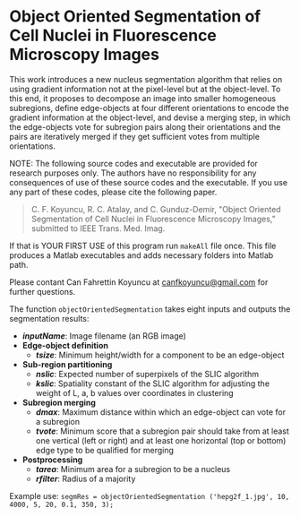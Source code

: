 # Object Oriented Segmentation of Cell Nuclei in Fluorescence Microscopy Images

This work introduces a new nucleus segmentation algorithm that relies on using gradient information not at the pixel-level but at the object-level. To this end, it proposes to decompose an image into smaller homogeneous subregions, define edge-objects at four different orientations to encode the gradient information at the object-level, and devise a merging step, in which the edge-objects vote for subregion pairs along their orientations and the pairs are iteratively merged if they get sufficient votes from multiple orientations.

NOTE: The following source codes and executable are provided for research purposes only. The authors have no responsibility for any consequences of use of these source codes and the executable. If you use any part of these codes, please cite the following paper.
>C. F. Koyuncu, R. C. Atalay, and C. Gunduz-Demir, "Object Oriented Segmentation of Cell Nuclei in Fluorescence Microscopy Images," submitted to IEEE Trans. Med. Imag.

If that is YOUR FIRST USE of this program run `makeAll` file once. This file produces a Matlab executables and adds necessary folders into Matlab path.

Please contant Can Fahrettin Koyuncu at canfkoyuncu@gmail.com for further questions.

The function `objectOrientedSegmentation` takes eight inputs and outputs the segmentation results:
* ***inputName***:  Image filename (an RGB image)
* **Edge-object definition**
  * ***tsize***:      Minimum height/width for a component to be an edge-object
* **Sub-region partitioning**
  * ***nslic***:      Expected number of superpixels of the SLIC algorithm
  * ***kslic***:      Spatiality constant of the SLIC algorithm for adjusting the weight of L, a, b values over coordinates in clustering
* **Subregion merging**
  * ***dmax***:       Maximum distance within which an edge-object can vote for a subregion
  * ***tvote***:      Minimum score that a subregion pair should take from at least one vertical (left or right) and at least one horizontal (top or bottom) edge type to be qualified for merging
* **Postprocessing**
  * ***tarea***:      Minimum area for a subregion to be a nucleus
  * ***rfilter***:    Radius of a majority 

Example use:
      ```segmRes = objectOrientedSegmentation ('hepg2f_1.jpg', 10, 4000, 5, 20, 0.1, 350, 3);```
